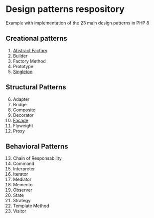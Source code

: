
# Design patterns respository

Example with implementation of the 23 main design patterns in PHP 8

## Creational patterns
 1. [Abstract Factory](https://github.com/pablopetr/design-patterns/blob/main/abstractfactory/abstractfactory.php)
 2. Builder
 3. Factory Method
 4. Prototype
 5. [Singleton](https://github.com/pablopetr/design-patterns/blob/main/singleton/singleton.php)
 
 ## Structural Patterns
 6. Adapter
 7. Bridge
 8. Composite
 9. Decorator
 10. [Facade](./facade/facade.php)
 11. Flyweight
 12. Proxy

## Behavioral Patterns
 13. Chain of Responsability
 14. Command
 15. Interpreter
 16. Iterator
 17. Mediator
 18. Memento
 19. Observer
 20. State
 21. Strategy
 22. Template Method
 23. Visitor

